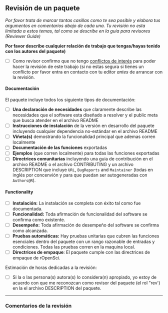 ## Revisión de un paquete

*Por favor trata de marcar tantas casillas como te sea posible y elabora tus argumentos en comentarios abajo de cada una. Tu revisión no esta limitada a estos temas, tal como se describe en la guia para revisores (Reviewer Guide)*

**Por favor describe cualquier relación de trabajo que tengas/hayas tenido con los autores del paquete)**

- [ ] Como revisor confirmo que no tengo [conflictos de interés](https://devguide.ropensci.org/policies.html#coi) para poder hacer la revisión de este trabajo (si no estas segura si tienes un conflicto por favor entra en contacto con tu editor _antes_ de arrancar con la revisión.

#### Documentación

El paquete incluye todos los siguiente tipos de documentación:

- [ ] **Una declaración de necesidades** que claramente describe las necesidades que el software esta diseñado a resolver y el public meta que busca atender en el archivo README
- [ ] **Instrucciones de instalación** de la versión en desarrollo del paquete incluyendo cualquier dependencia no-estándar en el archivo README
- [ ] **Viñeta(s)** demostrando la funcionalidad principal que ademas corren localmente
- [ ] **Documentación de las funciones** exportadas
- [ ] **Ejemplos** (que corren localmente) para todas las funciones exportadas 
- [ ] **Directrices comunitarias** incluyendo una guia de contribución en el archivo README o el archivo CONTRIBUTING y un archivo DESCRIPTION que incluye `URL`, `BugReports` and `Maintainer` (todas en inglés por concenvión y para que puedan ser autogeneradas con `Authors@R`).

#### Functionality

- [ ] **Instalación:** La instalación se completa con éxito tal como fue documentada.
- [ ] **Funcionalidad:** Toda afirmación de funcionalidad del software se confirma como existente.
- [ ] **Desempeño:** Toda afirmación de desempeño del software se confirma como alcanzada.
- [ ] **Pruebas automáticas:** Hay pruebas unitarias que cubren las funciones esenciales dentro del paquete con un rango razonable de entradas y condiciones. Todas las pruebas corren en la maquina local.
- [ ] **Directrices de empaque**: El paquete cumple con las directrices de empaque de rOpenSci.

Estimación de horas dedicadas a la revisión:

- [ ] Si la o las persona(s) autora(s) lo considera(n) apropiado, yo estoy de acuerdo con que me reconozcan como revisor del paquete (el rol "rev') en la el archivo DESCRIPTION del paquete.

---

### Comentarios de la revisión
